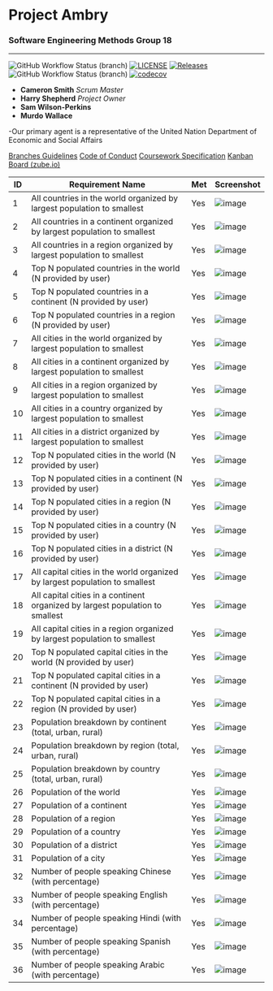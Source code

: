 # Project Ambry

### Software Engineering Methods Group 18

---

![GitHub Workflow Status (branch)](https://img.shields.io/github/actions/workflow/status/harryShepherd/Ambry/main.yml?branch=master) [![LICENSE](https://img.shields.io/github/license/harryShepherd/Ambry.svg?style=flat-square)](https://github.com/harryShepherd/Ambry/blob/master/LICENSE) [![Releases](https://img.shields.io/github/release/harryShepherd/Ambry/all.svg?style=flat-square)](https://github.com/harryShepherd/Ambry/releases) ![GitHub Workflow Status (branch)](https://img.shields.io/github/actions/workflow/status/harryShepherd/Ambry/main.yml?branch=master) [![codecov](https://codecov.io/gh/harryShepherd/Ambry/graph/badge.svg?token=LJ45FFLQHL)](https://codecov.io/gh/harryShepherd/Ambry)
- **Cameron Smith** *Scrum Master*
- **Harry Shepherd** *Project Owner*
- **Sam Wilson-Perkins**
- **Murdo Wallace**

-Our primary agent is a representative of the United Nation Department of Economic and Social Affairs

[Branches Guidelines](docs/BRANCHES.md)
[Code of Conduct](docs/CODE_OF_CONDUCT.md)
[Coursework Specification](docs/CWSPECS.md)
[Kanban Board (zube.io)](https://zube.io/group-18/ambry/w/workspace-1/kanban)

| ID | Requirement Name | Met | Screenshot |
|----|------------------|-----|------------|
| 1  | All countries in the world organized by largest population to smallest | Yes | ![image](https://github.com/harryShepherd/Ambry/assets/157709543/cb4f52b3-e4df-4247-a0a8-874a506dad97) |
| 2  | All countries in a continent organized by largest population to smallest | Yes | ![image](https://github.com/harryShepherd/Ambry/assets/157709543/a97315d0-84ed-4e3e-9220-fd4f96c8b991) |
| 3  | All countries in a region organized by largest population to smallest | Yes | ![image](https://github.com/harryShepherd/Ambry/assets/157709543/0e7acc7c-b9db-40c6-b9db-2a508c706ec3) |
| 4  | Top N populated countries in the world (N provided by user) | Yes | ![image](https://github.com/harryShepherd/Ambry/assets/157709543/f4d08dd5-223c-4e62-916f-b3d6ece00126) |
| 5  | Top N populated countries in a continent (N provided by user) | Yes | ![image](https://github.com/harryShepherd/Ambry/assets/157709543/e0b294c9-84f2-4a0e-9618-6d14ccb0ce11) |
| 6  | Top N populated countries in a region (N provided by user) | Yes | ![image](https://github.com/harryShepherd/Ambry/assets/157709543/e5c931ae-6440-488d-ae69-3fd1e1cd333e) |
| 7  | All cities in the world organized by largest population to smallest | Yes | ![image](https://github.com/harryShepherd/Ambry/assets/157709543/8f240231-ed92-4fdb-8e37-644cb1b2f220) |
| 8  | All cities in a continent organized by largest population to smallest | Yes | ![image](https://github.com/harryShepherd/Ambry/assets/157709543/7e962fb8-f5e1-4b5c-827c-f50c41156af6) |
| 9  | All cities in a region organized by largest population to smallest | Yes | ![image](https://github.com/harryShepherd/Ambry/assets/157709543/291c988b-016f-4b4b-8a5e-bf29b213549d) |
| 10 | All cities in a country organized by largest population to smallest | Yes | ![image](https://github.com/harryShepherd/Ambry/assets/157709543/8914ebcc-7134-4da3-a96e-0bce8ffd00dc) |
| 11 | All cities in a district organized by largest population to smallest | Yes | ![image](https://github.com/harryShepherd/Ambry/assets/157709543/39f6e988-01f6-49bb-a15e-62db97d12ca8) |
| 12 | Top N populated cities in the world (N provided by user) | Yes | ![image](https://github.com/harryShepherd/Ambry/assets/157709543/ce28b9ad-0cd3-4cc8-8920-3c2a318c895c) |
| 13 | Top N populated cities in a continent (N provided by user) | Yes | ![image](https://github.com/harryShepherd/Ambry/assets/157709543/61f2ae92-192e-4720-8aef-79dde560f452) |
| 14 | Top N populated cities in a region (N provided by user) | Yes | ![image](https://github.com/harryShepherd/Ambry/assets/157709543/b0760aa3-e1ee-4d46-9e3c-0e10d165c744) |
| 15 | Top N populated cities in a country (N provided by user) | Yes | ![image](https://github.com/harryShepherd/Ambry/assets/157709543/d55fffe4-439c-4ce8-92b0-77a0bf468a6a) |
| 16 | Top N populated cities in a district (N provided by user) | Yes | ![image](https://github.com/harryShepherd/Ambry/assets/157709543/99c3c093-c466-42a2-8b5c-d3e0bf93eeee) |
| 17 | All capital cities in the world organized by largest population to smallest | Yes | ![image](https://github.com/harryShepherd/Ambry/assets/157709543/87c1b968-33ce-4014-a94d-6ce3f6cecaea) |
| 18 | All capital cities in a continent organized by largest population to smallest | Yes | ![image](https://github.com/harryShepherd/Ambry/assets/157709543/eca04266-511b-4c2c-8a2b-c243b00a2abe) |
| 19 | All capital cities in a region organized by largest population to smallest | Yes | ![image](https://github.com/harryShepherd/Ambry/assets/157709543/d9af03ea-0f32-471e-89a3-691324a589c9) |
| 20 | Top N populated capital cities in the world (N provided by user) | Yes | ![image](https://github.com/harryShepherd/Ambry/assets/157709543/e08254ec-d8c1-4f7d-9949-dbb9d35c801d) |
| 21 | Top N populated capital cities in a continent (N provided by user) | Yes | ![image](https://github.com/harryShepherd/Ambry/assets/157709543/020ffa5f-13e0-4198-a73e-6673d3d0d296) |
| 22 | Top N populated capital cities in a region (N provided by user) | Yes | ![image](https://github.com/harryShepherd/Ambry/assets/157709543/8e2ba4ad-0019-49da-9dac-cfbecb2bd037) |
| 23 | Population breakdown by continent (total, urban, rural) | Yes | ![image](https://github.com/harryShepherd/Ambry/assets/157709543/08049e23-ba15-4a06-8cdd-d051b2497d70) |
| 24 | Population breakdown by region (total, urban, rural) | Yes | ![image](https://github.com/harryShepherd/Ambry/assets/157709543/867727d1-721b-4149-af9d-7dd76347ab93) |
| 25 | Population breakdown by country (total, urban, rural) | Yes | ![image](https://github.com/harryShepherd/Ambry/assets/157709543/eb1e25df-f95b-4dfe-89c0-755c67c32eff) |
| 26 | Population of the world | Yes | ![image](https://github.com/harryShepherd/Ambry/assets/157709543/1cbb6aa0-339b-47a0-a1cd-60106b8bd507) |
| 27 | Population of a continent | Yes | ![image](https://github.com/harryShepherd/Ambry/assets/157709543/c2b5197d-100d-4a25-b8e6-0f4a81c8f604) |
| 28 | Population of a region | Yes | ![image](https://github.com/harryShepherd/Ambry/assets/157709543/7950b333-0737-4634-891d-bc8eac2a4330) |
| 29 | Population of a country | Yes | ![image](https://github.com/harryShepherd/Ambry/assets/157709543/d6650742-0029-4f4a-9805-44e5cf04ca7c) |
| 30 | Population of a district | Yes | ![image](https://github.com/harryShepherd/Ambry/assets/157709543/6093ca2c-dc2c-4b23-b2eb-6e6bc2244988) |
| 31 | Population of a city | Yes | ![image](https://github.com/harryShepherd/Ambry/assets/157709543/25e96a2d-fe15-4c35-af2b-f642ae42adfa) |
| 32 | Number of people speaking Chinese (with percentage) | Yes | ![image](https://github.com/harryShepherd/Ambry/assets/157709543/56f81c9e-cd4c-45f2-a58a-68f0cc344824) |
| 33 | Number of people speaking English (with percentage) | Yes | ![image](https://github.com/harryShepherd/Ambry/assets/157709543/2d020975-e7b1-46b0-ba77-efc8f8686119) |
| 34 | Number of people speaking Hindi (with percentage) | Yes | ![image](https://github.com/harryShepherd/Ambry/assets/157709543/1fe9c57e-e809-49b1-8f00-b278dabce9e7) |
| 35 | Number of people speaking Spanish (with percentage) | Yes | ![image](https://github.com/harryShepherd/Ambry/assets/157709543/7f78ba5b-729b-4336-be3f-6cb67ee0e775) |
| 36 | Number of people speaking Arabic (with percentage) | Yes | ![image](https://github.com/harryShepherd/Ambry/assets/157709543/4aa9f565-6e94-482d-b751-d09a685eff14) |


